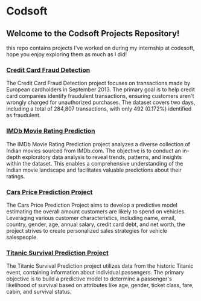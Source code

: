 # Codsoft
## Welcome to the Codsoft Projects Repository!
this repo contains projects I've worked on during my internship at codesoft, hope you enjoy exploring them as much as I did!

### [Credit Card Fraud Detection](https://github.com/YomnaEisa/Codsoft/tree/main/CreditCardFraudDetection)
The Credit Card Fraud Detection project focuses on transactions made by European cardholders in September 2013. The primary goal is to help credit card companies identify fraudulent transactions, ensuring customers aren't wrongly charged for unauthorized purchases. The dataset covers two days, including a total of 284,807 transactions, with only 492 (0.172%) identified as fraudulent.

### [IMDb Movie Rating Prediction](https://github.com/YomnaEisa/Codsoft/tree/main/IMDbMovieRating)
The IMDb Movie Rating Prediction project analyzes a diverse collection of Indian movies sourced from IMDb.com. The objective is to conduct an in-depth exploratory data analysis to reveal trends, patterns, and insights within the dataset. This enables a comprehensive understanding of the Indian movie landscape and facilitates valuable predictions about their ratings.

### [Cars Price Prediction Project](https://github.com/YomnaEisa/Codsoft/tree/main/SalesPricePrediction)
The Cars Price Prediction Project aims to develop a predictive model estimating the overall amount customers are likely to spend on vehicles. Leveraging various customer characteristics, including name, email, country, gender, age, annual salary, credit card debt, and net worth, the project strives to create personalized sales strategies for vehicle salespeople.

### [Titanic Survival Prediction Project](https://github.com/YomnaEisa/Codsoft/tree/main/TitanicProject)
The Titanic Survival Prediction project utilizes data from the historic Titanic event, containing information about individual passengers. The primary objective is to build a predictive model to determine a passenger's likelihood of survival based on attributes like age, gender, ticket class, fare, cabin, and survival status.
